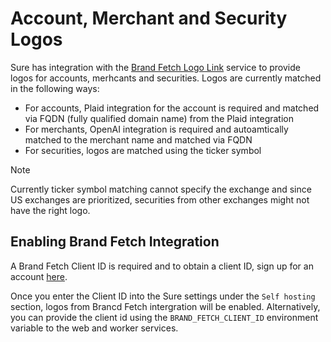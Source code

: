 # Account, Merchant and Security Logos

Sure has integration with the [Brand Fetch Logo Link](https://brandfetch.com/developers/logo-api) service to provide logos for accounts, merhcants and securities.
Logos are currently matched in the following ways:

- For accounts, Plaid integration for the account is required and matched via FQDN (fully qualified domain name) from the Plaid integration
- For merchants, OpenAI integration is required and autoamtically matched to the merchant name and matched via FQDN
- For securities, logos are matched using the ticker symbol

> [!NOTE]
> Currently ticker symbol matching cannot specify the exchange and since US exchanges are prioritized, securities from other exchanges might not have the right logo.

## Enabling Brand Fetch Integration

A Brand Fetch Client ID is required and to obtain a client ID, sign up for an account [here](https://brandfetch.com/developers/logo-api).

Once you enter the Client ID into the Sure settings under the `Self hosting` section, logos from Brancd Fetch intergration will be enabled.
Alternatively, you can provide the client id using the `BRAND_FETCH_CLIENT_ID` environment variable to the web and worker services.
